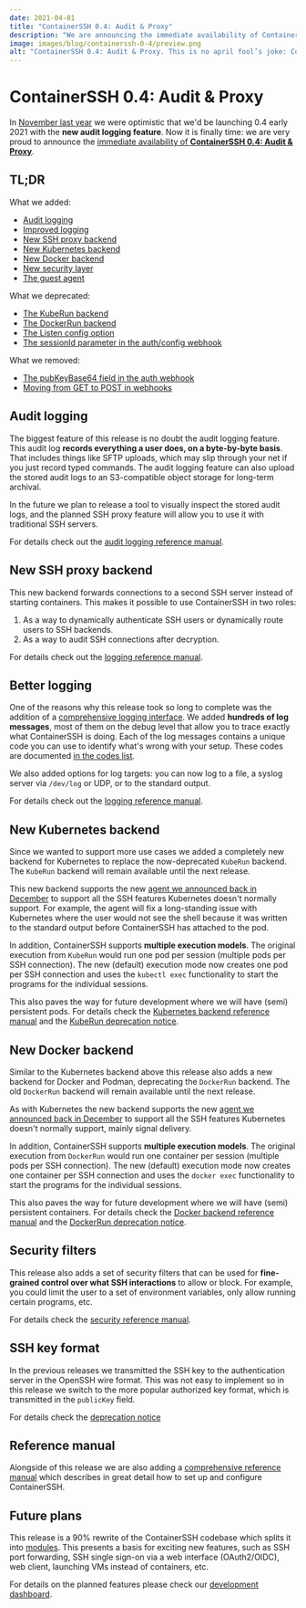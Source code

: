 ```yaml
---
date: 2021-04-01
title: "ContainerSSH 0.4: Audit & Proxy"
description: "We are announcing the immediate availability of ContainerSSH 0.4: Audit & Proxy"
image: images/blog/containerssh-0-4/preview.png
alt: "ContainerSSH 0.4: Audit & Proxy. This is no april fool’s joke: ContainerSSH 0.4 is now available. We are adding detailed SSH audit log, SSH proxying, better logging, improved backends, and much more! Click here for details."
---
```


# ContainerSSH 0.4: Audit & Proxy

In [November last year](../../../2020/11/25/the-road-to-0-4.md) we were optimistic that we'd be launching 0.4 early 2021 with the **new audit logging feature**. Now it is finally time: we are very proud to announce the [immediate availability of **ContainerSSH 0.4: Audit & Proxy**](../../../../downloads/index.md).

<!-- more -->

## TL;DR

What we added:

- [Audit logging](/reference/audit/)
- [Improved logging](/reference/logging/)
- [New SSH proxy backend](/reference/sshproxy/)
- [New Kubernetes backend](/reference/kubernetes/)
- [New Docker backend](/reference/docker/)
- [New security layer](/reference/security/)
- [The guest agent](/reference/image/)

What we deprecated:

- [The KubeRun backend](/deprecations/kuberun/)
- [The DockerRun backend](/deprecations/dockerrun/)
- [The Listen config option](/deprecations/listen/)
- [The sessionId parameter in the auth/config webhook](/deprecations/sessionId/)

What we removed:

- [The pubKeyBase64 field in the auth webhook](/deprecations/publicKeyBase64/)
- [Moving from GET to POST in webhooks](/deprecations/authconfigget/)

## Audit logging

The biggest feature of this release is no doubt the audit logging feature. This audit log **records everything a user does, on a byte-by-byte basis**. That includes things like SFTP uploads, which may slip through your net if you just record typed commands. The audit logging feature can also upload the stored audit logs to an S3-compatible object storage for long-term archival.

In the future we plan to release a tool to visually inspect the stored audit logs, and the planned SSH proxy feature will allow you to use it with traditional SSH servers.

For details check out the [audit logging reference manual](../../../../reference/audit.md).

## New SSH proxy backend

This new backend forwards connections to a second SSH server instead of starting containers. This makes it possible to use ContainerSSH in two roles:

1. As a way to dynamically authenticate SSH users or dynamically route users to SSH backends.
2. As a way to audit SSH connections after decryption.

For details check out the [logging reference manual](../../../../reference/sshproxy.md).

## Better logging

One of the reasons why this release took so long to complete was the addition of a [comprehensive logging interface](../../../../reference/logging.md). We added **hundreds of log messages**, most of them on the debug level that allow you to trace exactly what ContainerSSH is doing. Each of the log messages contains a unique code you can use to identify what's wrong with your setup. These codes are documented [in the codes list](../../../../reference/codes.md).

We also added options for log targets: you can now log to a file, a syslog server via `/dev/log` or UDP, or to the standard output.

For details check out the [logging reference manual](../../../../reference/logging.md).

## New Kubernetes backend

Since we wanted to support more use cases we added a completely new backend for Kubernetes to replace the now-deprecated `KubeRun` backend. The `KubeRun` backend will remain available until the next release.

This new backend supports the new [agent we announced back in December](../../../2020/12/24/the-agent.md) to support all the SSH features Kubernetes doesn't normally support. For example, the agent will fix a long-standing issue with Kubernetes where the user would not see the shell because it was written to the standard output before ContainerSSH has attached to the pod.

In addition, ContainerSSH supports **multiple execution models**. The original execution from `KubeRun` would run one pod per session (multiple pods per SSH connection). The new (default) execution mode now creates one pod per SSH connection and uses the `kubectl exec` functionality to start the programs for the individual sessions.

This also paves the way for future development where we will have (semi) persistent pods. For details check the [Kubernetes backend reference manual](../../../../reference/kubernetes.md) and the [KubeRun deprecation notice](../../../../deprecations/kuberun.md).

## New Docker backend

Similar to the Kubernetes backend above this release also adds a new backend for Docker and Podman, deprecating the `DockerRun` backend. The old `DockerRun` backend will remain available until the next release.

As with Kubernetes the new backend supports the new [agent we announced back in December](../../../2020/12/24/the-agent.md) to support all the SSH features Kubernetes doesn't normally support, mainly signal delivery.

In addition, ContainerSSH supports **multiple execution models**. The original execution from `DockerRun` would run one container per session (multiple pods per SSH connection). The new (default) execution mode now creates one container per SSH connection and uses the `docker exec` functionality to start the programs for the individual sessions.

This also paves the way for future development where we will have (semi) persistent containers. For details check the [Docker backend reference manual](../../../../reference/docker.md) and the [DockerRun deprecation notice](../../../../deprecations/dockerrun.md).

## Security filters

This release also adds a set of security filters that can be used for **fine-grained control over what SSH interactions** to allow or block. For example, you could limit the user to a set of environment variables, only allow running certain programs, etc.

For details check the [security reference manual](../../../../reference/security.md).

## SSH key format

In the previous releases we transmitted the SSH key to the authentication server in the OpenSSH wire format. This was not easy to implement so in this release we switch to the more popular authorized key format, which is transmitted in the `publicKey` field.

For details check the [deprecation notice](https://containerssh.io/deprecations/publicKeyBase64/)

## Reference manual

Alongside of this release we are also adding a [comprehensive reference manual](../../../../reference/) which describes in great detail how to set up and configure ContainerSSH.

## Future plans

This release is a 90% rewrite of the ContainerSSH codebase which splits it into [modules](https://github.com/containerssh/). This presents a basis for exciting new features, such as SSH port forwarding, SSH single sign-on via a web interface (OAuth2/OIDC), web client, launching VMs instead of containers, etc.

For details on the planned features please check our [development dashboard](https://containerssh.io/development/dashboard/).
